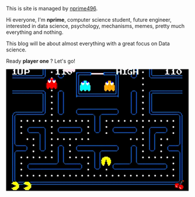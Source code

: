This is site is managed by [nprime496](https://twitter.com/nprime496).

Hi everyone, I'm **nprime**, computer science student, future engineer, interested in data science, psychology, mechanisms, memes, pretty much everything and nothing.
 

This blog will be about almost everything with a great focus on Data science.

Ready **player one** ? Let's go!

![](/assets/images//pac-man.gif)





